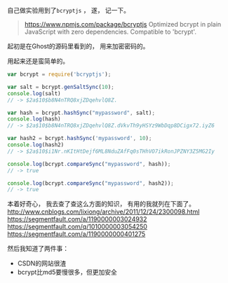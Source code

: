 自己做实验用到了`bcryptjs` ，
遂，
记一下。

> https://www.npmjs.com/package/bcryptjs
> Optimized bcrypt in plain JavaScript with zero dependencies. Compatible to 'bcrypt'.

起初是在Ghost的源码里看到的，
用来加密密码的。

用起来还是蛮简单的。
```js
var bcrypt = require('bcryptjs');

var salt = bcrypt.genSaltSync(10);
console.log(salt)
// -> $2a$10$b8N4nTRQ8xjZDqehvlQ8Z.

var hash = bcrypt.hashSync("mypassword", salt);
console.log(hash)
// -> $2a$10$b8N4nTRQ8xjZDqehvlQ8Z.dVkvTh9yHSYz9WbDqp8DCigx72.iyZ6

var hash2 = bcrypt.hashSync('mypassword', 10);
console.log(hash2)
// -> $2a$10$i1Nr.nKItHtDejf6ML8NduZAfFq0sTHhVO7ikRonJPZNY3Z5MG2Iy

console.log(bcrypt.compareSync("mypassword", hash));
// -> true

console.log(bcrypt.compareSync("mypassword", hash2));
// -> true
```

本着好奇心，
我去查了查这么方面的知识，
有用的我就列在下面了。
http://www.cnblogs.com/lixiong/archive/2011/12/24/2300098.html
https://segmentfault.com/a/1190000003024932
https://segmentfault.com/q/1010000003054250
https://segmentfault.com/a/1190000000401275

然后我知道了两件事：
 - CSDN的网站很渣
 - bcrypt比md5要慢很多，但更加安全
